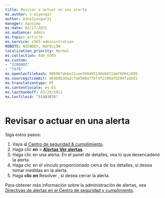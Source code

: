 ```yaml
---
title: Revisar o actuar en una alerta
ms.author: v-aiyengar
author: AshaIyengar21
manager: dansimp
ms.date: 02/17/2021
ms.audience: Admin
ms.topic: article
ms.service: o365-administration
ROBOTS: NOINDEX, NOFOLLOW
localization_priority: Normal
ms.collection: Adm_O365
ms.custom:
- "3200002"
- "7670"
ms.openlocfilehash: 986907debe21cee760485148eb971abf80041899
ms.sourcegitcommit: db908b3da2c7a6508a77bf4f2c80afb294fadbd1
ms.translationtype: MT
ms.contentlocale: es-ES
ms.lasthandoff: 03/29/2021
ms.locfileid: "51403076"
---
```

# <a name="review-or-act-on-an-alert"></a>Revisar o actuar en una alerta

Siga estos pasos:

1. Vaya al [Centro de seguridad & cumplimiento](https://go.microsoft.com/fwlink/p/?linkid=2077143).
1. Haga clic **en**  >  **[Alertas Ver alertas](https://go.microsoft.com/fwlink/?linkid=2103301)**.
1. Haga clic en una alerta. En el panel de detalles, vea lo que desencadenó la alerta.
1. Haga clic en el vínculo proporcionado cerca de los detalles, si desea tomar medidas en la alerta.
1. Haga **clic en** Resolver , si desea cerrar la alerta.

Para obtener más información sobre la administración de alertas, vea [Directivas de alertas en el Centro de seguridad y cumplimiento](https://go.microsoft.com/fwlink/?linkid=2103211).

